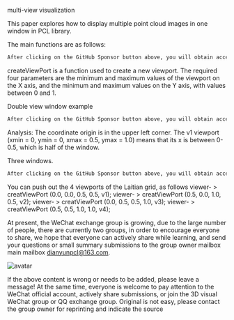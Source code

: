 multi-view visualization 

 This paper explores how to display multiple point cloud images in one window in PCL library. 

 The main functions are as follows: 

  ```python  
After clicking on the GitHub Sponsor button above, you will obtain access permissions to my private code repository ( https://github.com/slowlon/my_code_bar ) to view this blog code. By searching the code number of this blog, you can find the code you need, code number is: 2024020309573785721
  ```  
 createViewPort is a function used to create a new viewport. The required four parameters are the minimum and maximum values of the viewport on the X axis, and the minimum and maximum values on the Y axis, with values between 0 and 1. 

 Double view window example 

  ```python  
After clicking on the GitHub Sponsor button above, you will obtain access permissions to my private code repository ( https://github.com/slowlon/my_code_bar ) to view this blog code. By searching the code number of this blog, you can find the code you need, code number is: 2024020309573785721
  ```  
 Analysis: The coordinate origin is in the upper left corner. The v1 viewport (xmin = 0, ymin = 0, xmax = 0.5, ymax = 1.0) means that its x is between 0-0.5, which is half of the window. 

 Three windows. 

  ```python  
After clicking on the GitHub Sponsor button above, you will obtain access permissions to my private code repository ( https://github.com/slowlon/my_code_bar ) to view this blog code. By searching the code number of this blog, you can find the code you need, code number is: 2024020309573785721
  ```  
 You can push out the 4 viewports of the Laitian grid, as follows viewer- > creatViewPort (0.0, 0.0, 0.5, 0.5, v1); viewer- > creatViewPort (0.5, 0.0, 1.0, 0.5, v2); viewer- > creatViewPort (0.0, 0.5, 0.5, 1.0, v3); viewer- > creatViewPort (0.5, 0.5, 1.0, 1.0, v4); 

 At present, the WeChat exchange group is growing, due to the large number of people, there are currently two groups, in order to encourage everyone to share, we hope that everyone can actively share while learning, and send your questions or small summary submissions to the group owner mailbox main mailbox dianyunpcl@163.com. 

 ![avatar]( 20200121193538953.jpeg) 

 If the above content is wrong or needs to be added, please leave a message! At the same time, everyone is welcome to pay attention to the WeChat official account, actively share submissions, or join the 3D visual WeChat group or QQ exchange group. Original is not easy, please contact the group owner for reprinting and indicate the source  

